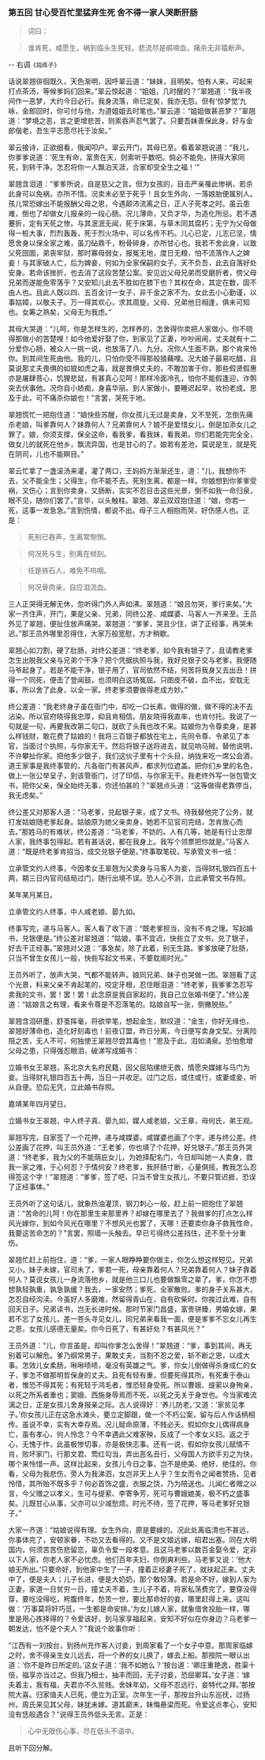 <script type="text/javascript">
    var head = document.getElementsByTagName('head')[0];
    cssURL = '/public/article_1.css';
    linkTag = document.createElement('link');
    linkTag.href = cssURL;
    linkTag.setAttribute('type','text/css');
    linkTag.setAttribute('rel','stylesheet');
    head.appendChild(linkTag);
</script>
### 第五回  甘心受百忙里猛弃生死  舍不得一家人哭断肝肠 

> 词曰：

> 谁肯死，咸愿生，祸到临头生死轻。悲流尽是鹃啼血，痛杀无非猿断声。

-- 右调`《捣练子》`

话说翠翘徘徊既久，天色渐明，因呼翠云道：“妹妹，且明矣。怕有人来，可起来打点茶汤，等候爹妈们回来。”翠云惊起道：“姐姐，几时醒的？”翠翘道：“我半夜间作一恶梦，大约今日必行。我身流落，命已定矣，我亦无怨。但有‘惊梦觉’九咏，金郎回时，你可付与他，为道姐姐去时笔也。”翠云道：“姐姐做甚恶梦？”翠翘道：“梦境之恶，言之更增悲苦，则索吞声忍气罢了。只要吾妹善保此身，好与金郎偕老，吾生平志愿尽托于汝矣。”

翠云接诗，正欲细看，俄闻叩户。翠云开门，其母已至。看着翠翘说道：“我儿，你爹爹说道：‘死生有命，富贵在天，则索听乎数吧。倘必不能免，拼得大家同死，到转干净。怎忍将你一人飘泊天涯，合家却受全生之福！’”

翠翘含泪道：“爹爹所说，自是慈父之言。但为女孩的，目击严亲罹此惨祸，若杀此身可以免祸，亦所不惜。况卖未必至于死乎！且女生外向，一落娘胎便属别人。孩儿常恐嫁出不能报酬父母之恩，今遇颠沛流离之日，正人子死孝之时。虽云患难，倒也了却做女儿报亲的一段心肠。况儿薄命，又负才华，为造化所忌。若不遇蹇折，定有天死之惨。与其泯泯无闻，死于床第，与草木同其腐朽；无宁为父母做得一桩大事，烈烈轰轰，死于烈火场中，可以名传不朽。儿心已定，儿志已坚，情愿舍身以保全家之难，虽刀砧鼎千，粉骨碎身，亦所甘心也。我若不舍此身，以致父死囹圄，弟丧牢狱，那时寡母弱女，报冤无地，度日无粮，怕不流落作人之婢妾！与其家破人亡，后为婢妾，何如为全家保嗣的女子。天不负吾，此去自落好处安身。若命该挫折，也去消了这段苦楚公案。安见远父母兄弟而受磨折者，傍父母兄弟而遂能免零落乎？又安知儿此去不胜如在膝下也？其权在命，其定在数，固不由人也。且此人既以四、五百金讨一女子，非千金之家不为。女此去小心勤谨，以事姑嫜，以敬夫子。万一得其欢心，求其周旋，父母、兄弟他日相逢，俱未可知也。女筹之熟矣，父母无为我虑。”

其母大哭道：“儿呵，你是怎样生的，怎样养的，怎舍得你卖把人家做小。你不晓得那做小的苦楚哩！如今他爱好娶了你，到家见了正妻，吵吵闹闹，丈夫就有十二分爱你心肠，被众人一挑一说，也放落了八、九分。况你人生面不熟，那个肯来怜你。到其间生死由他。我的儿，只怕你受不得那般狼藉哩。况大娘子最易吃醋，且莫说那丈夫畏惧的如狼如虎之毒，就是畏惧丈夫的，不敢加害于你，那些假贤假惠亦是屠肆菩心，饥狸悲鼠，有甚真心见呵！那样冷面冷孔，怕你不能假逢迎，诈鹘突去伏事他。况你自小娇痴，身喜华丽。到人家做小，要睡迟起早，妆扮老成。思及于此，可不痛杀你娘也！”言罢，哭死于地。

翠翘慌忙一把抱住道：“娘快些苏醒，你女孩儿无过是卖身，又不至死，怎倒先痛杀老娘，叫爹靠何人？妹靠何人？兄弟靠何人？娘不是爱惜女儿，倒是加添女儿之罪了。娘，你须支撑，保全这命，看我爹，看我妹，看我弟。你们若能完完全全，做女儿的就死在他乡，飘流异国，也是甘心的了。娘若有差池，莫说是生，就是死在阴司，儿也不能瞑目。”

翠云忙拿了一盏滚汤来灌，灌了两口，王妈妈方渐渐还生，道：“儿，我想你不去，父不能全生；父得生，你不能不去。死别生离，都是一样。你娘想到你爹爹受祸，又伤心；言到你卖身，又肠断，实实不忍目击这些光景，倒不如我一命归泉，眼不见，随你们罢了。”言毕，以头触柱。翠翘、翠云双双抱住道：“娘，你若一死，这事一发急急。”言到伤情，都说不出。母子三人相抱而哭，好伤感人也。正是：

> 死别已吞声，生离常恻恻。

> 何况死与生，别离在倾刻。

> 任是铁石人，难免不呜咽。

> 何况骨肉亲，自应泪流血。

三人正哭得无解无休，忽听得门外人声如沸。翠翘道：“娘且勿哭，爹行来矣。”大家一齐住声，开门，果是父亲、兄弟，同终公差、咸媒婆、马客人一齐来至。王员外见了翠翘，便扯住放声痛哭。翠翘道：“爹爹，哭且少住，讲了正经事，再哭未迟。”那王员外哪里忍得住，大家万般宽慰，方才稍歇。

翠翘心如刀割，硬了肚肠，对终公差道：“终老爹，如今我有银子了，且请教老爹怎生出脱我父亲与兄弟个干净？把个凭据执照与我，我好兑银子交与老爹，我便随马爷起身了。若是不能干净，银子用了，官司依然不结，何苦将我身又去出丑！拼得一个同死，便击了登闻鼓，也须明白这场冤屈。只图皮不破，血不出，安耽无事，所以舍了此身，以全一家。终老爹须要做得老成方妙。”

终公差道：“我老终身子虽在衙门中，却吃一口长素，做得的做，做不得的决不去沾染。所以官府晓得我忠厚，抑且肯相信。朋友晓得我直率，也肯付托。我说了一句就是一句，再要我改第二句口，就砍了头我也改不来。姑娘你为令尊卖身，是甚么样钱财，敢花费了姑娘的！我将三百银子都放在宅上，先同令尊、令弟见了本官，当面讨个执照，与你家无干。然后将银子送将进去，就见响马贼，替他说明，不许攀扯你家。把他多少银子，我们这伙子里有十个头目，纳拢来吃一席公会酒，道王家事是我终事管的，凡各衙门有甚风声，都求列位遮盖。把你们乡里的名色，做上一张公举呈子，到该管衙门，讨了印信，与你家无干。我老终外写一张包管文书，把你父亲，保全始终无事，你还怕甚的？”翠翘点头道：“这等做得老靠停当，我无虑矣。”

终公差又对那客人道：“马老爹，兑起银子来，成了文书。待我替他完了公务，就打发姑娘随老爹起身。姑娘原为她父亲卖身，她若不见官司完结，怎肯放心而去。”那姓马的有难状，终公差道：“马老爹，不妨的。人有几等，她是有行止忠厚人家，我终事包得起。若有甚话说，都在我身上。我写个领票把你就是。”马客人道：“既是终老爹肯招当，成交兑银子便是。”终事取笔砚，写承管文书一纸：

立承管文约人终事，今因孝女王翠翘为父卖身与马客人为妾，当得财礼银四百五十两，期三日内官司结局过门，随行出境不误。恐人心不测，立此承管文书存照。

某年某月某日。

立承管文约人终事，中人咸老娘、晏九如。

终事写完，递与马客人。客人看了收下道：“既老爹担当，没有不肯之理。写起婚书，兑银便是。”终公差对翠翘道：“姑娘，事不宜迟，快些立了文书，兑了银子，好去干正经事。”翠翘对父道：“事急矣，除了此着，别无生路。爹爹放硬了肚肠，只当不曾生女孩儿一般，快些写起文书来，不要耽阁时光。”

王员外听了，放声大哭，气都不能转声。娘同兄弟、妹子也哭做一团。翠翘看了这个光景，料来父亲不肯起笔的，咬定牙根，忍住眼泪道：“终老爹，我爹爹怎忍写卖我的文书，罢！罢！罢！此念原是我自家起的，我自己立张婚书便了。”终公差道：“姑娘言之有理，看来令尊是不忍落笔的。姑娘自写一张，倒撇脱些。”

翠翘含泪研墨，舒茧挥毫，将欲举笔，想起金生，默叹道：“金生，你好无缘也，翠翘好薄命也，造化好刻毒也！前夜订盟，昨日分离，今日便写卖身文契。分离险阻之苦，无人不可，何独使王翠翘尽尝其毒也！”思及于此，泪如涌泉。恐怕愈增父母之患，只得强忍眼泪，破涕写成婚书：

立婚书女王翠翘，系北京大名府民籍，因父屈陷缧绁无救，情愿央媒嫁与马门为妾。当得财礼银四百五十两，当日一并收足。过门之后，或住或行，或妻或妾，听从自便。恐后无凭，立此婚书存照。

嘉靖某年四月望日。

立婚书女王翠翘，中人终子真、晏九如，媒人咸老娘，父王章，母何氏，弟王观。

翠翘写完，自家签了一个花押，递与咸媒婆。咸媒婆也画了个字，递与终公差。终公差画了花押，叫王员外道：“王老爹，你也填了个花押，好兑银子。”那王员外哭道：“终老爹，我为父的不能荫庇女儿，为她择配名门，今日却叫她一人卖身，救我一家之难，于心何忍？于情何安？终老爹，我肝肠寸断，心量俱摇，教我怎么忍得签这个字！”翠翘道：“爹爹，签了吧，只当不曾生女孩儿，不要只管迟捱，恐误了正经事体。”

王员外听了这句话儿，就象热油灌顶，钢刀刺心一般，赶上前一把抱住了翠翘道：“苦命的儿呵！你在那里生来那里养？却嫁在哪里去了？我做爹的打点怎么样风光嫁你，到如今风光在哪里？不想风光也罢了，天哪！还要卖你身子救我性命，我要这苦命怎的？”言罢，照墙一头触去。早已亏得终公差挡住，还不至十分重伤。

翠翘忙赶上前抱住，道：“爹，一家人眼睁睁要你做主，你怎么想这样短见。兄弟又小，妹子未嫁，官司未了，爹若一死，母亲靠着何人？兄弟靠着何人？妹子靠着何人？莫说女孩儿一身流落他乡，就是他三口儿也要做飘零之辈了。爹，你怎不想想孰轻孰重，孰急孰缓？我去，一家安然；爹死，全家散败。爹的身子关系甚大，怎忍自经沟渎。今虽好人多磨难，然留得青山在，自有砍柴时。你挨过此难，自有回天日子。兄弟读书，岂无长进时候。那时节家门昌盛，富贵骈臻，男婚女嫁，果若不忘了女孩儿，差一苍头寻见女儿，同兄弟来看我一面，便是爹爹不忘女儿再生之恩，女孩儿感德无量矣。你今日死了，有甚好处？有甚风光？”

王员外道：“儿，你言虽是，却叫你爹怎么舍得！”翠翘道：“爹，事到其间，再无别着可以解危。爹乃纲常男子，果敢丈夫，当割不忍之爱，斩不断之恩，以成大事。怎效儿女柔肠，啾啾啧啧，毫没有英雄之气。爹，你女儿倒做得杀身成仁的女子，爹怎不做那明哲保身的丈夫。且死有轻有重，但要死得其所。有死重于泰山者，惟恐不得其死；有死轻于鸿毛者，惟恐轻身受死。所以曹娥、缇萦以身殉亲，以死之所系者重也；窦娥、西施身辱焉而不死，以死之无关于身世也。今当家难流漓之日，正是女孩儿舍身报亲之际。古人说得好：‘养儿防老。’又道：‘家贫见孝子。’你女孩儿正在这急水滩头，要立定脚跟，做一个不朽公案，留与后人作话柄相传。虽说不幸，实有大幸存焉。况儿赋命原薄，不贱必夭。假如你女儿偶得病身亡，虽有孝心，何人怜念？今不幸遇此父难家殃，反成了一个孝女义妇。返之于心，无愧于怍，此虽极惨切事，亦是极快志事。还有一说，假如你女孩儿赋情不肖，败坏家门，行那文君、莺红勾当，弄出恶名丑行，父母国人方欲手刃之为快，哪个来怜惜一声。这样比起来，女孩儿今日之事，岂不是绝美、绝好、绝佳的。你看，父母为我悲伤，旁人为我涕泗，女岂非天上人乎？生女而令之闻者赞扬，见者怜惜，其所贻不既多乎？何必首饰之盛，衣服之饶，乃为陪送也。儿闻仁者赠之以言，今父赠之以孝义，生可与缇萦、李寄争芳，死可与曹娥媲美，极不朽之盛事矣。儿既甘心从事，父亦可以少减愁烦。时光不待，签了花押，等马老爹好兑银子。”

大家一齐道：“姑娘说得有理。女生外向，原是要嫁的。况此处离临清也不甚远，你事体完了，安顿家眷，不妨又去看得的。又不是文姬远嫁，昭君出塞。同在大明国内，何须苦苦伤悲留恋，辜负令爱一段孝意。且这马老爹以数百金娶令爱，定非以下人家，你老人家不必忧虑。他们百年夫妇，你倒爽利些。马老爹又说：‘他大娘无所出。’只要命好，到他家中生了一子，撞着正经妻子死了，就扶起正来。丈夫中了，便是夫人；儿子长进，便是大奶奶，那个敢轻薄。若是命不好，嫁到人家为正妻，家道一日贫穷一日，撞丈夫不着，生儿子不着，将家私荡费完了，要穿没得穿，要吃没得吃，枵腹终年，愁苦一世，要比那命好的妾，哪里赶得上来。这叫做：‘万事莫将奸巧觅，一生都是命安排。’为女儿嫁人家，就象借舍投胎一样，哪里是用心拣择得的？令爱该好，到马家享福起来，安知不好似在你身边？马老爹一朝发达，怕不是个夫人？”我说个故事你听：

“江西有一刘按台，到扬州充作客人讨妾，到周家看了一个女子中意。那周家临嫁之时，舍不得亲生女儿远去，将一个养的女儿换了，嫁去上船。那按院一眼认出道：‘你不是昨日所定的。’这女子道：‘我不如她么？’按台道：‘卿庄重艳逸，胜渠十倍，福享亦当过之。但我乃相士，抽丰而回，无子讨妾，恐屈卿耳。’女子道：‘嫁夫着主，我有福，夫君亦不久贫贱。舍妹年幼，父母不忍远行，妾特代之拜。’那按院大喜。归家值夫人已死，便立为正室。次年生一子，那按台升山东巡抚，过扬州，周氏来见其父母，妹犹未嫁。道其巅末，妹悔悬梁而死。令爱这点孝心，安知没有恁般遇合？”说得王员外低头无言。正是：

> 心中无限伤心事，尽在低头不语中。

且听下回分解。